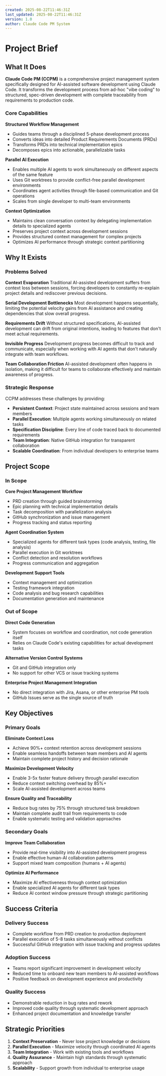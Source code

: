 ```yaml
---
created: 2025-08-22T11:46:31Z
last_updated: 2025-08-22T11:46:31Z
version: 1.0
author: Claude Code PM System
---
```


# Project Brief

## What It Does

**Claude Code PM (CCPM)** is a comprehensive project management system specifically designed for AI-assisted software development using Claude Code. It transforms the development process from ad-hoc "vibe coding" to structured, spec-driven development with complete traceability from requirements to production code.

### Core Capabilities

**Structured Workflow Management**
- Guides teams through a disciplined 5-phase development process
- Converts ideas into detailed Product Requirements Documents (PRDs)
- Transforms PRDs into technical implementation epics
- Decomposes epics into actionable, parallelizable tasks

**Parallel AI Execution**
- Enables multiple AI agents to work simultaneously on different aspects of the same feature
- Uses Git worktrees to provide conflict-free parallel development environments
- Coordinates agent activities through file-based communication and Git operations
- Scales from single developer to multi-team environments

**Context Optimization**
- Maintains clean conversation context by delegating implementation details to specialized agents
- Preserves project context across development sessions
- Provides structured context management for complex projects
- Optimizes AI performance through strategic context partitioning

## Why It Exists

### Problems Solved

**Context Evaporation**
Traditional AI-assisted development suffers from context loss between sessions, forcing developers to constantly re-explain project details and rediscover previous decisions.

**Serial Development Bottlenecks**
Most development happens sequentially, limiting the potential velocity gains from AI assistance and creating dependencies that slow overall progress.

**Requirements Drift**
Without structured specifications, AI-assisted development can drift from original intentions, leading to features that don't meet actual requirements.

**Invisible Progress**
Development progress becomes difficult to track and communicate, especially when working with AI agents that don't naturally integrate with team workflows.

**Team Collaboration Friction**
AI-assisted development often happens in isolation, making it difficult for teams to collaborate effectively and maintain awareness of progress.

### Strategic Response

CCPM addresses these challenges by providing:
- **Persistent Context**: Project state maintained across sessions and team members
- **Parallel Execution**: Multiple agents working simultaneously on related tasks
- **Specification Discipline**: Every line of code traced back to documented requirements
- **Team Integration**: Native GitHub integration for transparent collaboration
- **Scalable Coordination**: From individual developers to enterprise teams

## Project Scope

### In Scope

**Core Project Management Workflow**
- PRD creation through guided brainstorming
- Epic planning with technical implementation details
- Task decomposition with parallelization analysis
- GitHub synchronization and issue management
- Progress tracking and status reporting

**Agent Coordination System**
- Specialized agents for different task types (code analysis, testing, file analysis)
- Parallel execution in Git worktrees
- Conflict detection and resolution workflows
- Progress communication and aggregation

**Development Support Tools**
- Context management and optimization
- Testing framework integration
- Code analysis and bug research capabilities
- Documentation generation and maintenance

### Out of Scope

**Direct Code Generation**
- System focuses on workflow and coordination, not code generation itself
- Relies on Claude Code's existing capabilities for actual development tasks

**Alternative Version Control Systems**
- Git and GitHub integration only
- No support for other VCS or issue tracking systems

**Enterprise Project Management Integration**
- No direct integration with Jira, Asana, or other enterprise PM tools
- GitHub Issues serve as the single source of truth

## Key Objectives

### Primary Goals

**Eliminate Context Loss**
- Achieve 90%+ context retention across development sessions
- Enable seamless handoffs between team members and AI agents
- Maintain complete project history and decision rationale

**Maximize Development Velocity**
- Enable 3-5x faster feature delivery through parallel execution
- Reduce context switching overhead by 85%+
- Scale AI-assisted development across teams

**Ensure Quality and Traceability**
- Reduce bug rates by 75% through structured task breakdown
- Maintain complete audit trail from requirements to code
- Enable systematic testing and validation approaches

### Secondary Goals

**Improve Team Collaboration**
- Provide real-time visibility into AI-assisted development progress
- Enable effective human-AI collaboration patterns
- Support mixed team composition (humans + AI agents)

**Optimize AI Performance**
- Maximize AI effectiveness through context optimization
- Enable specialized AI agents for different task types
- Reduce AI context window pressure through strategic partitioning

## Success Criteria

### Delivery Success
- Complete workflow from PRD creation to production deployment
- Parallel execution of 5-8 tasks simultaneously without conflicts
- Successful GitHub integration with issue tracking and progress updates

### Adoption Success
- Teams report significant improvement in development velocity
- Reduced time to onboard new team members to AI-assisted workflows
- Positive feedback on development experience and productivity

### Quality Success
- Demonstrable reduction in bug rates and rework
- Improved code quality through systematic development approach
- Enhanced project documentation and knowledge transfer

## Strategic Priorities

1. **Context Preservation** - Never lose project knowledge or decisions
2. **Parallel Execution** - Maximize velocity through coordinated AI agents
3. **Team Integration** - Work with existing tools and workflows
4. **Quality Assurance** - Maintain high standards through systematic approach
5. **Scalability** - Support growth from individual to enterprise usage